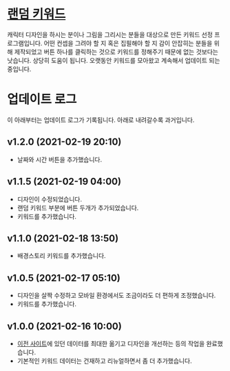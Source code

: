 # [랜덤 키워드](https://random-keyword.github.io)
캐릭터 디자인을 하시는 분이나 그림을 그리시는 분들을 대상으로 만든 키워드 선정 프로그램입니다. 어떤 컨셉을 그려야 할 지 혹은 집필해야 할 지 감이 안잡히는 분들을 위해 제작되었고 버튼 하나를 클릭하는 것으로 키워드를 정해주기 때문에 없는 것보다는 낫습니다. 상당히 도움이 됩니다. 오랫동안 키워드를 모아왔고 계속해서 업데이트 되는 중입니다.

# 업데이트 로그
이 아래부터는 업데이트 로그가 기록됩니다. 아래로 내려갈수록 과거입니다.

## v1.2.0 (2021-02-19 20:10)
+ 날짜와 시간 버튼을 추가했습니다.

## v1.1.5 (2021-02-19 04:00)
+ 디자인이 수정되었습니다.
+ 랜덤 키워드 부분에 버튼 두개가 추가되었습니다.
+ 키워드를 추가했습니다.

## v1.1.0 (2021-02-18 13:50)
+ 배경스토리 키워드를 추가했습니다.

## v1.0.5 (2021-02-17 05:10)
+ 디자인을 살짝 수정하고 모바일 환경에서도 조금이라도 더 편하게 조정했습니다.
+ 키워드를 추가했습니다.

## v1.0.0 (2021-02-16 10:00)
+ [이전 사이트](https://nihilncunia.github.io/Random-Keyword/)에 있던 데이터를 최대한 옮기고 디자인을 개선하는 등의 작업을 완료했습니다.
+ 기본적인 키워드 데이터는 건재하고 리뉴얼하면서 좀 더 추가했습니다.